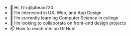 - 👋 Hi, I’m @pbean720
- 👀 I’m interested in UX, Web, and App Design
- 🌱 I’m currently learning Computer Science in college
- 💞️ I’m looking to collaborate on front-end design projects
- 📫 How to reach me: on GitHub!

<!---
pbean720/pbean720 is a ✨ special ✨ repository because its `README.md` (this file) appears on your GitHub profile.
You can click the Preview link to take a look at your changes.
--->
